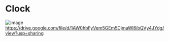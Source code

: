 # Clock
![image](https://drive.google.com/uc?export=view&id=1AW0hbFyVem5GEm5CjmaWI6ibQVy4JYdg)
https://drive.google.com/file/d/1AW0hbFyVem5GEm5CjmaWI6ibQVy4JYdg/view?usp=sharing
